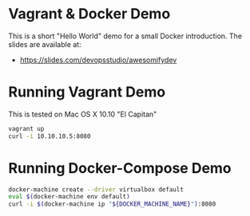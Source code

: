 # Vagrant & Docker Demo

This is a short "Hello World" demo for a small Docker introduction.  The slides are available at:

* https://slides.com/devopsstudio/awesomifydev

# Running Vagrant Demo

This is tested on Mac OS X 10.10 "El Capitan"

```bash
vagrant up
curl -i 10.10.10.5:8080
```

# Running Docker-Compose Demo

```bash
docker-machine create --driver virtualbox default
eval $(docker-machine env default)
curl -i $(docker-machine ip "${DOCKER_MACHINE_NAME}"):8080
```
